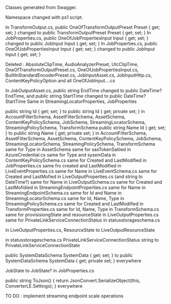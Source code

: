 Classes generated from Swagger.

Namespace changed with ps1 script.

In TransformOutput.cs, public OneOfTransformOutputPreset Preset { get; set; } changed to public TransformOutputPreset Preset { get; set; }
In JobProperties.cs, public OneOfJobPropertiesInput Input { get; set; } changed to public JobInput Input { get; set; }
In JobProperties.cs, public OneOfJobPropertiesInput Input { get; set; } changed to public JobInput Input { get; set; }

Deleted : AbsoluteClipTime, AudioAnalyzerPreset, UtcClipTime, OneOfTransformOutputPreset.cs, OneOfJobPropertiesInput.cs, BuiltInStandardEncoderPreset.cs, JobInputAsset.cs, JobInputHttp.cs, ContentKeyPolicyOption
and all OneOfJobInput....cs

In JobOutputAsset.cs, public string EndTime changed to public DateTime? EndTime, and public string StartTime changed to public DateTime? StartTime
Same in StreamingLocatorProperties, JobProperties

public string Id { get; set; } to public string Id { get; private set; } in AccountFilterSchema, AssetFilterSchema, AssetSchema, ContentKeyPolicySchema, JobSchema, StreamingLocatorSchema, StreamingPolicySchema, TransformSchema
public string Name Id { get; set; } to public string Name { get; private set; } in AccountFilterSchema, AssetFilterSchema, AssetSchema, ContentKeyPolicySchema, JobSchema, StreamingLocatorSchema, StreamingPolicySchema, TransformSchema
same for Type in AssetSchema
same for sasTokenSaitied in AzureCredential.cs
same for Type and sysemData in ContentKeyPolicySchema.cs
same for Created and LastModified in JobProperties.cs
same fro created and LastModified in LiveEventProperties.cs
same for Name in LiveEventSchema.cs
same for Created and LastMofied in LiveOutputProperties.cs (and string to DateTime?)
same for Name in LiveOutputSchema.cs
same for Created and LastMofidied in StreamingEndpointProperties.cs
same for Name in StreamingEndpointSchema.cs
same for Id and Name in StreamingLocatorSchema.cs
same for Id, Name, Type in StreamingPolicySchema.cs
same for Created and LastModified in TransformProperties.cs
same for Id, Name, Type in TransformSchema.cs
same for provisisiongState and resourceState in LiveOutputProperties.cs
same for PrivateLinkServiceConnectionStatus in statusstorageschema.cs

in LiveOutputProperties.cs, ResourceState to LiveOutputResourceState

in statusstorageschema.cs PrivateLinkServiceConnectionStatus string to PrivateLinkServiceConnectionState

public SystemDataSchema SystemData { get; set; } to public SystemDataSchema SystemData { get; private set; } everywhere

JobState to JobState? in JobProperties.cs

 public string ToJson()
        {
            return JsonConvert.SerializeObject(this, ConverterLE.Settings);
        }
everywhere


TO DO : implement streaming endpoint scale operations